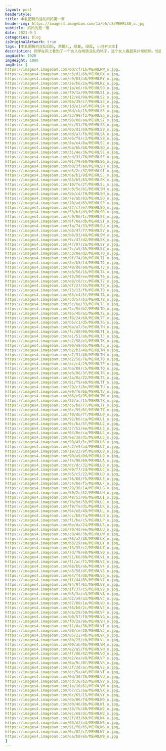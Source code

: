 ```yaml
---
layout: post
headerStyle: 
title: 丰乳肥臀的淫乱妈妈第一章
header-img: https://images4.imagebam.com/1a/e6/c8/MEHRLS0_o.jpg
subtitle: 妈妈的另一面
date: 2021-9-1
categories: blog
isOriginalArtwork: true
tags: [丰乳肥臀的淫乱妈妈, 萧媚儿, 绿妻, 绿母, 小马开大车]
description: 同学在网上看到了一个女人在地铁淫乱的帖子，这个女人看起来非常眼熟。恰逢当晚爸爸妈妈再次出门，为了确认，我追踪爸爸妈妈来到地铁，没想到一直以来温柔美丽的女神妈妈，背后竟然是如此淫荡的女人……
imgWidth: 1920
imgHeight: 1080
imgUrls: [
https://images4.imagebam.com/0d/cf/1b/MEHRLRW_o.jpg,
https://images4.imagebam.com/c3/d2/6b/MEHRLRX_o.jpg,
https://images4.imagebam.com/c9/03/a8/MEHRLRY_o.jpg,
https://images4.imagebam.com/2e/b6/2a/MEHRLRZ_o.jpg,
https://images4.imagebam.com/1a/e6/c8/MEHRLS0_o.jpg,
https://images4.imagebam.com/f9/1a/99/MEHRLS1_o.jpg,
https://images4.imagebam.com/12/e8/08/MEHRLS2_o.jpg,
https://images4.imagebam.com/0a/39/c7/MEHRLS3_o.jpg,
https://images4.imagebam.com/1d/e1/af/MEHRLS4_o.jpg,
https://images4.imagebam.com/6d/cb/15/MEHRLS5_o.jpg,
https://images4.imagebam.com/23/99/f2/MEHRLS6_o.jpg,
https://images4.imagebam.com/98/00/aa/MEHRLS7_o.jpg,
https://images4.imagebam.com/dc/51/76/MEHRLS8_o.jpg,
https://images4.imagebam.com/6b/d1/b9/MEHRLS9_o.jpg,
https://images4.imagebam.com/dd/a7/fb/MEHRLSA_o.jpg,
https://images4.imagebam.com/e6/f8/c3/MEHRLSB_o.jpg,
https://images4.imagebam.com/8a/e4/8a/MEHRLSC_o.jpg,
https://images4.imagebam.com/ba/6b/b8/MEHRLSD_o.jpg,
https://images4.imagebam.com/31/4e/36/MEHRLSE_o.jpg,
https://images4.imagebam.com/cd/3f/76/MEHRLSF_o.jpg,
https://images4.imagebam.com/01/79/69/MEHRLSG_o.jpg,
https://images4.imagebam.com/b0/3f/a0/MEHRLSH_o.jpg,
https://images4.imagebam.com/d3/2c/37/MEHRLSI_o.jpg,
https://images4.imagebam.com/6a/b1/9d/MEHRLSJ_o.jpg,
https://images4.imagebam.com/83/b5/83/MEHRLSK_o.jpg,
https://images4.imagebam.com/10/fe/2f/MEHRLSL_o.jpg,
https://images4.imagebam.com/c0/5e/b1/MEHRLSM_o.jpg,
https://images4.imagebam.com/bb/cd/f0/MEHRLSN_o.jpg,
https://images4.imagebam.com/7e/ab/83/MEHRLSO_o.jpg,
https://images4.imagebam.com/20/ad/63/MEHRLSP_o.jpg,
https://images4.imagebam.com/37/c7/e7/MEHRLSQ_o.jpg,
https://images4.imagebam.com/53/bf/d3/MEHRLSR_o.jpg,
https://images4.imagebam.com/c9/86/1c/MEHRLSS_o.jpg,
https://images4.imagebam.com/8f/0e/db/MEHRLST_o.jpg,
https://images4.imagebam.com/fa/74/33/MEHRLSU_o.jpg,
https://images4.imagebam.com/d3/4f/77/MEHRLSV_o.jpg,
https://images4.imagebam.com/b8/93/49/MEHRLSW_o.jpg,
https://images4.imagebam.com/9c/47/d2/MEHRLSX_o.jpg,
https://images4.imagebam.com/47/97/2a/MEHRLSY_o.jpg,
https://images4.imagebam.com/7c/a5/55/MEHRLSZ_o.jpg,
https://images4.imagebam.com/c3/0e/d2/MEHRLT0_o.jpg,
https://images4.imagebam.com/9f/74/9b/MEHRLT1_o.jpg,
https://images4.imagebam.com/2e/b5/fd/MEHRLT2_o.jpg,
https://images4.imagebam.com/40/d0/a0/MEHRLT3_o.jpg,
https://images4.imagebam.com/e8/56/16/MEHRLT4_o.jpg,
https://images4.imagebam.com/43/50/ee/MEHRLT6_o.jpg,
https://images4.imagebam.com/e8/c0/cc/MEHRLT7_o.jpg,
https://images4.imagebam.com/df/27/55/MEHRLT8_o.jpg,
https://images4.imagebam.com/73/13/fb/MEHRLT9_o.jpg,
https://images4.imagebam.com/63/e4/5f/MEHRLTA_o.jpg,
https://images4.imagebam.com/cd/57/b3/MEHRLTB_o.jpg,
https://images4.imagebam.com/5c/8e/33/MEHRLTC_o.jpg,
https://images4.imagebam.com/7c/5d/b2/MEHRLTD_o.jpg,
https://images4.imagebam.com/95/4b/a1/MEHRLTE_o.jpg,
https://images4.imagebam.com/f8/24/60/MEHRLTF_o.jpg,
https://images4.imagebam.com/b5/c1/d5/MEHRLTG_o.jpg,
https://images4.imagebam.com/6a/a7/5e/MEHRLTH_o.jpg,
https://images4.imagebam.com/fc/d0/00/MEHRLTI_o.jpg,
https://images4.imagebam.com/a1/51/ab/MEHRLTJ_o.jpg,
https://images4.imagebam.com/c2/58/e1/MEHRLTK_o.jpg,
https://images4.imagebam.com/90/e9/b5/MEHRLTL_o.jpg,
https://images4.imagebam.com/b2/b3/48/MEHRLTM_o.jpg,
https://images4.imagebam.com/a7/31/40/MEHRLTN_o.jpg,
https://images4.imagebam.com/d2/58/7e/MEHRLTO_o.jpg,
https://images4.imagebam.com/ac/c4/29/MEHRLTP_o.jpg,
https://images4.imagebam.com/ba/08/c5/MEHRLTQ_o.jpg,
https://images4.imagebam.com/e6/96/3f/MEHRLTR_o.jpg,
https://images4.imagebam.com/3a/0a/22/MEHRLTS_o.jpg,
https://images4.imagebam.com/81/f9/e8/MEHRLTT_o.jpg,
https://images4.imagebam.com/29/cf/8e/MEHRLTU_o.jpg,
https://images4.imagebam.com/e9/f6/6b/MEHRLTV_o.jpg,
https://images4.imagebam.com/86/e9/95/MEHRLTW_o.jpg,
https://images4.imagebam.com/23/ac/15/MEHRLTX_o.jpg,
https://images4.imagebam.com/c6/b8/77/MEHRLTY_o.jpg,
https://images4.imagebam.com/6c/99/6f/MEHRLTZ_o.jpg,
https://images4.imagebam.com/f0/db/7f/MEHRLU0_o.jpg,
https://images4.imagebam.com/92/b6/ca/MEHRLU1_o.jpg,
https://images4.imagebam.com/0c/ba/5f/MEHRLU2_o.jpg,
https://images4.imagebam.com/27/52/ee/MEHRLU3_o.jpg,
https://images4.imagebam.com/04/0e/ca/MEHRLU4_o.jpg,
https://images4.imagebam.com/9e/38/d1/MEHRLU5_o.jpg,
https://images4.imagebam.com/99/4f/5c/MEHRLU6_o.jpg,
https://images4.imagebam.com/c2/e9/ad/MEHRLU7_o.jpg,
https://images4.imagebam.com/19/23/9f/MEHRLU8_o.jpg,
https://images4.imagebam.com/90/a9/0d/MEHRLU9_o.jpg,
https://images4.imagebam.com/f4/96/69/MEHRLUA_o.jpg,
https://images4.imagebam.com/dc/dc/32/MEHRLUB_o.jpg,
https://images4.imagebam.com/e9/f7/2d/MEHRLUC_o.jpg,
https://images4.imagebam.com/b5/c5/22/MEHRLUD_o.jpg,
https://images4.imagebam.com/76/68/f5/MEHRLUE_o.jpg,
https://images4.imagebam.com/c4/0e/f5/MEHRLUF_o.jpg,
https://images4.imagebam.com/29/30/14/MEHRLUG_o.jpg,
https://images4.imagebam.com/50/2c/32/MEHRLUH_o.jpg,
https://images4.imagebam.com/48/53/06/MEHRLUI_o.jpg,
https://images4.imagebam.com/7b/9d/59/MEHRLUJ_o.jpg,
https://images4.imagebam.com/f9/fe/d1/MEHRLUK_o.jpg,
https://images4.imagebam.com/94/e8/49/MEHRLUL_o.jpg,
https://images4.imagebam.com/cc/b0/7a/MEHRLUN_o.jpg,
https://images4.imagebam.com/f1/be/c5/MEHRLUP_o.jpg,
https://images4.imagebam.com/6e/da/24/MEHRLUS_o.jpg,
https://images4.imagebam.com/70/4d/ee/MEHRLUU_o.jpg,
https://images4.imagebam.com/c0/40/3b/MEHRLUW_o.jpg,
https://images4.imagebam.com/36/a2/48/MEHRLUX_o.jpg,
https://images4.imagebam.com/b3/29/ae/MEHRLUY_o.jpg,
https://images4.imagebam.com/13/35/c2/MEHRLUZ_o.jpg,
https://images4.imagebam.com/7d/79/e8/MEHRLV0_o.jpg,
https://images4.imagebam.com/51/66/00/MEHRLV1_o.jpg,
https://images4.imagebam.com/f1/ac/f1/MEHRLV3_o.jpg,
https://images4.imagebam.com/68/bb/a6/MEHRLV4_o.jpg,
https://images4.imagebam.com/a3/58/df/MEHRLV5_o.jpg,
https://images4.imagebam.com/64/f4/d8/MEHRLV6_o.jpg,
https://images4.imagebam.com/1f/44/05/MEHRLV7_o.jpg,
https://images4.imagebam.com/84/9f/61/MEHRLV8_o.jpg,
https://images4.imagebam.com/1f/37/c5/MEHRLV9_o.jpg,
https://images4.imagebam.com/b5/3a/a3/MEHRLVA_o.jpg,
https://images4.imagebam.com/d2/a9/a3/MEHRLVC_o.jpg,
https://images4.imagebam.com/87/00/1e/MEHRLVD_o.jpg,
https://images4.imagebam.com/56/b0/2c/MEHRLVE_o.jpg,
https://images4.imagebam.com/da/29/50/MEHRLVF_o.jpg,
https://images4.imagebam.com/b0/57/f0/MEHRLVG_o.jpg,
https://images4.imagebam.com/f0/2a/96/MEHRLVH_o.jpg,
https://images4.imagebam.com/11/da/36/MEHRLVI_o.jpg,
https://images4.imagebam.com/50/ce/20/MEHRLVJ_o.jpg,
https://images4.imagebam.com/05/22/4b/MEHRLVK_o.jpg,
https://images4.imagebam.com/8b/25/c0/MEHRLVL_o.jpg,
https://images4.imagebam.com/00/ab/0b/MEHRLVM_o.jpg,
https://images4.imagebam.com/e2/a5/fd/MEHRLVN_o.jpg,
https://images4.imagebam.com/4f/d6/42/MEHRLVO_o.jpg,
https://images4.imagebam.com/e2/ea/e0/MEHRLVP_o.jpg,
https://images4.imagebam.com/0a/9c/0f/MEHRLVR_o.jpg,
https://images4.imagebam.com/2f/3d/ac/MEHRLVS_o.jpg,
https://images4.imagebam.com/ec/5a/4f/MEHRLVT_o.jpg,
https://images4.imagebam.com/0d/30/76/MEHRLVU_o.jpg,
https://images4.imagebam.com/cd/36/b2/MEHRLVV_o.jpg,
https://images4.imagebam.com/1e/10/61/MEHRLVW_o.jpg,
https://images4.imagebam.com/b7/c5/aa/MEHRLVX_o.jpg,
https://images4.imagebam.com/6c/65/15/MEHRLVY_o.jpg,
https://images4.imagebam.com/db/06/7d/MEHRLW0_o.jpg,
https://images4.imagebam.com/d0/46/8b/MEHRLW1_o.jpg,
https://images4.imagebam.com/33/fb/40/MEHRLW2_o.jpg,
https://images4.imagebam.com/ec/e8/dc/MEHRLW3_o.jpg,
https://images4.imagebam.com/2f/d3/b0/MEHRLW4_o.jpg,
https://images4.imagebam.com/03/d2/a3/MEHRLW5_o.jpg,
https://images4.imagebam.com/91/f0/b5/MEHRLW6_o.jpg,
https://images4.imagebam.com/6c/82/c7/MEHRLW7_o.jpg,
https://images4.imagebam.com/6a/b0/eb/MEHRLW9_o.jpg
]
---
```

